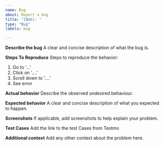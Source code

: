 ```yaml
---
name: Bug 
about: Report a bug
title: "[BUG]: "
type: "Bug"
labels: bug

---
```



**Describe the bug**
A clear and concise description of what the bug is.

**Steps To Reproduce**
Steps to reproduce the behavior:
1. Go to '...'
2. Click on '....'
3. Scroll down to '....'
4. See error

**Actual behavior**
Describe the observed undesired behaviour.

**Expected behavior**
A clear and concise description of what you expected to happen.

**Screenshots**
If applicable, add screenshots to help explain your problem.

**Test Cases**
Add the link to the test Cases from Testmo

**Additional context**
Add any other context about the problem here.
